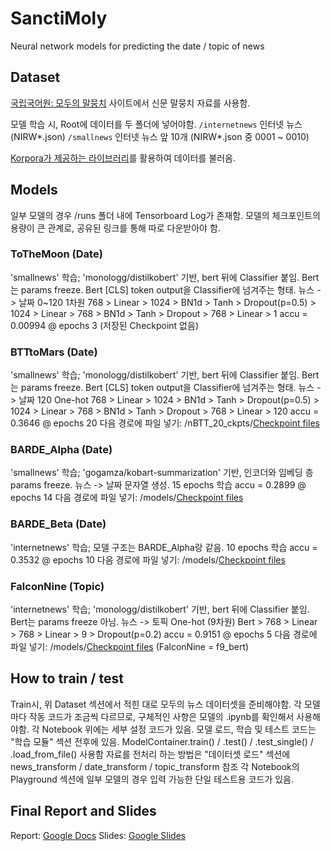 # SanctiMoly
Neural network models for predicting the date / topic of news

## Dataset
[국립국어원: 모두의 말뭉치](https://corpus.korean.go.kr/) 사이트에서 신문 말뭉치 자료를 사용함.

모델 학습 시, Root에 데이터를 두 폴더에 넣어야함.
`/internetnews` 인터넷 뉴스 (NIRW*.json)
`/smallnews` 인터넷 뉴스 앞 10개 (NIRW*.json 중 0001 ~ 0010)

[Korpora가 제공하는 라이브러리](https://ko-nlp.github.io/Korpora/)를 활용하여 데이터를 불러옴.

## Models
일부 모델의 경우 /runs 폴더 내에 Tensorboard Log가 존재함.
모델의 체크포인트의 용량이 큰 관계로, 공유된 링크를 통해 따로 다운받아야 함.

### ToTheMoon (Date)
'smallnews' 학습; 'monologg/distilkobert' 기반, bert 뒤에 Classifier 붙임. Bert는 params freeze. Bert [CLS] token output을 Classifier에 넘겨주는 형태. 뉴스 -> 날짜 0~120 1차원
768 > Linear > 1024 > BN1d > Tanh > Dropout(p=0.5) > 1024 > Linear > 768 > BN1d > Tanh > Dropout > 768 > Linear > 1
accu = 0.00994 @ epochs 3
(저장된 Checkpoint 없음)

### BTTtoMars (Date)
'smallnews' 학습; 'monologg/distilkobert' 기반, bert 뒤에 Classifier 붙임. Bert는 params freeze. Bert [CLS] token output을 Classifier에 넘겨주는 형태. 뉴스 -> 날짜 120 One-hot
768 > Linear > 1024 > BN1d > Tanh > Dropout(p=0.5) > 1024 > Linear > 768 > BN1d > Tanh > Dropout > 768 > Linear > 120
accu = 0.3646 @ epochs 20
다음 경로에 파일 넣기: /nBTT_20_ckpts/[Checkpoint files](https://drive.google.com/drive/folders/1nTLRIxLlKlmalRsgst69UkH0peiu1xxm?usp=sharing)

### BARDE_Alpha (Date)
'smallnews' 학습; 'gogamza/kobart-summarization' 기반, 인코더와 임베딩 층 params freeze. 뉴스 -> 날짜 문자열 생성. 15 epochs 학습
accu = 0.2899 @ epochs 14
다음 경로에 파일 넣기: /models/[Checkpoint files](https://drive.google.com/drive/folders/1-0pzqbjlZ9hci2c9J6JVHp5MFENZ97fQ?usp=sharing)

### BARDE_Beta (Date)
'internetnews' 학습; 모델 구조는 BARDE_Alpha랑 같음. 10 epochs 학습
accu = 0.3532 @ epochs 10
다음 경로에 파일 넣기: /models/[Checkpoint files](https://drive.google.com/drive/folders/1-0pzqbjlZ9hci2c9J6JVHp5MFENZ97fQ?usp=sharing)

### FalconNine (Topic)
'internetnews' 학습; 'monologg/distilkobert' 기반, bert 뒤에 Classifier 붙임. Bert는 params freeze 아님.
뉴스 -> 토픽 One-hot (9차원)
Bert > 768 > Linear > 768 > Linear > 9 > Dropout(p=0.2)
accu = 0.9151 @ epochs 5
다음 경로에 파일 넣기: /models/[Checkpoint files](https://drive.google.com/drive/folders/1-0pzqbjlZ9hci2c9J6JVHp5MFENZ97fQ?usp=sharing)
(FalconNine = f9_bert)

## How to train / test
Train시, 위 Dataset 섹션에서 적힌 대로 모두의 뉴스 데이터셋을 준비해야함.
각 모델마다 작동 코드가 조금씩 다르므로, 구체적인 사항은 모델의 .ipynb를 확인해서 사용해야함.
각 Notebook 위에는 세부 설정 코드가 있음. 모델 로드, 학습 및 테스트 코드는 "학습 모듈" 섹션 전후에 있음.
ModelContainer.train() / .test() / .test_single() / .load_from_file() 사용함
자료를 전처리 하는 방법은 "데이터셋 로드" 섹션에 news_transform / date_transform / topic_transform 참조
각 Notebook의 Playground 섹션에 일부 모델의 경우 입력 가능한 단일 테스트용 코드가 있음.

## Final Report and Slides
Report: [Google Docs](https://docs.google.com/document/d/1-tK1bAfYEDU2q-fgNrBIrDbuqOnBG9guC3KSMoJgJ9I/edit?usp=sharing)
Slides: [Google Slides](https://docs.google.com/presentation/d/149G_MRln6ZPB0GeJdo3sY7ejnp1wZFdv2iS2wJM6Zg8/edit?usp=sharing)

